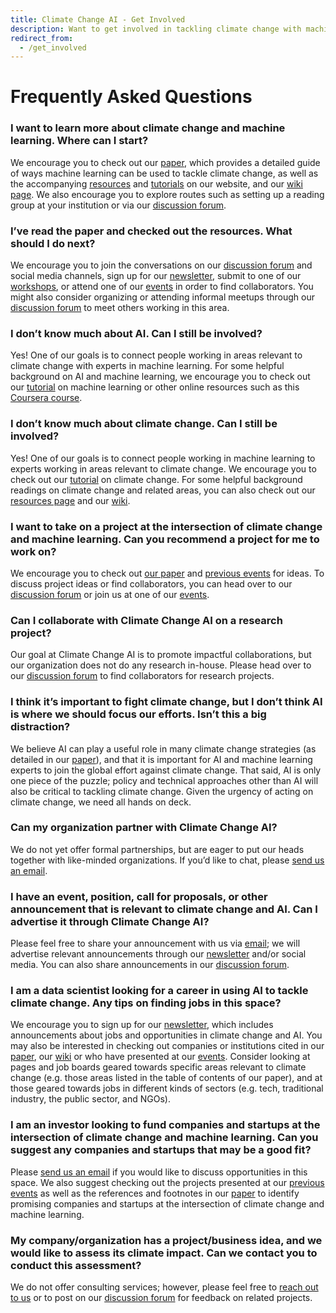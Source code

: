 ```yaml
---
title: Climate Change AI - Get Involved
description: Want to get involved in tackling climate change with machine learning? Check out our recommendations below.
redirect_from:
  - /get_involved
---
```


<!-- ### Work on projects
* Organize a hackathon within your organization to brainstorm/jumpstart ideas.
* Find team members who complement your expertise on an impactful problem.
* Create an open data initiative in your organization.
* Start an initiative, non-profit, or company to deploy existing research that could be adopted more widely. -->

# Frequently Asked Questions

### I want to learn more about climate change and machine learning. Where can I start?
We encourage you to check out our <a href="{{ site.paper_url }}" target="_blank">paper</a>, which provides a detailed guide of ways machine learning can be used to tackle climate change, as well as the accompanying [resources](/resources) and [tutorials](/tutorials) on our website, and our <a href="https://wiki.climatechange.ai" target="_blank">wiki page</a>. We also encourage you to explore routes such as setting up a reading group at your institution or via our <a href="{{ site.forum_url }}" target="_blank">discussion forum</a>.

### I’ve read the paper and checked out the resources. What should I do next?
We encourage you to join the conversations on our <a href="{{ site.forum_url }}" target="_blank">discussion forum</a> and social media channels, sign up for our [newsletter](/newsletter), submit to one of our [workshops](/events), or attend one of our [events](/events) in order to find collaborators. You might also consider organizing or attending informal meetups through our <a href="{{ site.forum_url }}" target="_blank">discussion forum</a> to meet others working in this area.

### I don’t know much about AI. Can I still be involved?
Yes! One of our goals is to connect people working in areas relevant to climate change with experts in machine learning. For some helpful background on AI and machine learning, we encourage you to check out our [tutorial](/tutorials) on machine learning or other online resources such as this <a href="https://www.coursera.org/learn/machine-learning" target="_blank">Coursera course</a>.

### I don’t know much about climate change. Can I still be involved?
Yes! One of our goals is to connect people working in machine learning to experts working in areas relevant to climate change. We encourage you to check out our [tutorial](/tutorials) on climate change. For some helpful background readings on climate change and related areas, you can also check out our [resources page](/resources) and our <a href="https://wiki.climatechange.ai" target="_blank">wiki</a>.

### I want to take on a project at the intersection of climate change and machine learning. Can you recommend a project for me to work on?
We encourage you to check out <a href="{{ site.paper_url }}" target="_blank">our paper</a> and [previous events](/events#past-events) for ideas. To discuss project ideas or find collaborators, you can head over to our <a href="{{ site.forum_url }}" target="_blank">discussion forum</a> or join us at one of our [events](/events).

### Can I collaborate with Climate Change AI on a research project?
Our goal at Climate Change AI is to promote impactful collaborations, but our organization does not do any research in-house. Please head over to our <a href="{{ site.forum_url }}" target="_blank">discussion forum</a> to find collaborators for research projects.

### I think it’s important to fight climate change, but I don’t think AI is where we should focus our efforts. Isn’t this a big distraction?
We believe AI can play a useful role in many climate change strategies (as detailed in our <a href="{{ site.paper_url }}" target="_blank">paper</a>), and that it is important for AI and machine learning experts to join the global effort against climate change. That said, AI is only one piece of the puzzle; policy and technical approaches other than AI will also be critical to tackling climate change. Given the urgency of acting on climate change, we need all hands on deck.

### Can my organization partner with Climate Change AI?
We do not yet offer formal partnerships, but are eager to put our heads together with like-minded organizations. If you’d like to chat, please [send us an email](mailto:info@climatechange.ai).

### I have an event, position, call for proposals, or other announcement that is relevant to climate change and AI. Can I advertise it through Climate Change AI? 
 Please feel free to share your announcement with us via [email](mailto:info@climatechange.ai); we will advertise relevant announcements through our [newsletter](/newsletter) and/or social media. You can also share announcements in our <a href="{{ site.forum_url }}" target="_blank">discussion forum</a>.

### I am a data scientist looking for a career in using AI to tackle climate change. Any tips on finding jobs in this space?
We encourage you to sign up for our [newsletter](/newsletter), which includes announcements about jobs and opportunities in climate change and AI. You may also be interested in checking out companies or institutions cited in our <a href="{{ site.paper_url }}" target="_blank">paper</a>, our <a href="https://wiki.climatechange.ai" target="_blank">wiki</a> or who have presented at our [events](/events). Consider looking at pages and job boards geared towards specific areas relevant to climate change (e.g. those areas listed in the table of contents of our paper), and at those geared towards jobs in different kinds of sectors (e.g. tech, traditional industry, the public sector, and NGOs).

### I am an investor looking to fund companies and startups at the intersection of climate change and machine learning.  Can you suggest any companies and startups that may be a good fit?
Please [send us an email](mailto:info@climatechange.ai) if you would like to discuss opportunities in this space. We also suggest checking out the projects presented at our [previous events](/events#past-events) as well as the references and footnotes in our <a href="{{ site.paper_url }}" target="_blank">paper</a> to identify promising companies and startups at the intersection of climate change and machine learning.

### My company/organization has a project/business idea, and we would like to assess its climate impact. Can we contact you to conduct this assessment?
We do not offer consulting services; however, please feel free to [reach out to us](mailto:info@climatechange.ai) or to post on our <a href="{{ site.forum_url }}" target="_blank">discussion forum</a> for feedback on related projects.
